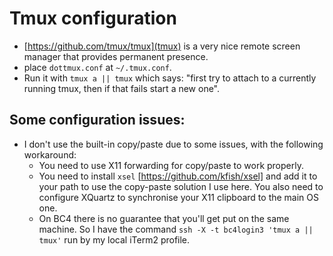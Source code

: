 # Tmux configuration

* [https://github.com/tmux/tmux](tmux) is a very nice remote screen manager that provides permanent presence.
* place `dottmux.conf` at `~/.tmux.conf`.
* Run it with `tmux a || tmux` which says: "first try to attach to a currently running tmux, then if that fails start a new one".

## Some configuration issues:

* I don't use the built-in copy/paste due to some issues, with the following workaround:
  * You need to use X11 forwarding for copy/paste to work properly.
  * You need to install `xsel` [https://github.com/kfish/xsel] and add it to your path to use the copy-paste solution I use here. You also need to configure XQuartz to synchronise your X11 clipboard to the main OS one.
  * On BC4 there is no guarantee that you'll get put on the same machine. So I have the command `ssh -X -t bc4login3 'tmux a || tmux'` run by my local iTerm2 profile.

